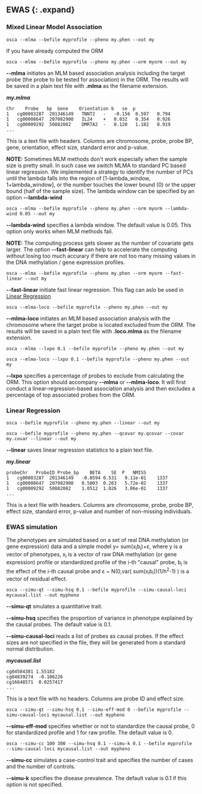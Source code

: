 
## EWAS {: .expand}

### Mixed Linear Model Association

```
osca --mlma --befile myprofile --pheno my.phen --out my
```

If you have already computed the ORM

```
osca --mlma --befile myprofile --pheno my.phen --orm myorm --out my
```
**\--mlma** initiates an MLM based association analysis including
the target probe (the probe to be tested for association) in the
ORM. The results will be saved in a plain text file with **.mlma**
as the filename extension.

***my.mlma***
```
Chr    Probe   bp  Gene    Orientation b   se  p
1   cg00003287  201346149   TNNT2   -   -0.156  0.597   0.794
1   cg00008647  207082900   IL24    +   0.032   0.354   0.926
1   cg00009292  50882082    DMRTA2  -   0.120   1.182   0.919
...                    
```
This is a text file with headers. Columns are chromosome, probe, probe
BP, gene, orientation, effect size, standard error and p-value.

**NOTE:** Sometimes MLM methods don't work especially when the sample size is pretty small. 
In such case we switch MLMA to standard PC based linear regression. 
We implemented a strategy to identify the number of PCs until the lambda falls into the region of [1-lambda\_window, 1+lambda\_window], 
or the number touches the lower bound (0) or the upper bound (half of the sample size).
The lambda window can be specified by an option **\--lambda-wind**

```
osca --mlma --befile myprofile --pheno my.phen --orm myorm --lambda-wind 0.05 --out my
```
**\--lambda-wind** specifies a lambda window. The default value is 0.05. This option only works when MLM methods fail.


**NOTE:** The computing process gets slower as the number of covariate gets larger. The option **\--fast-linear** can help to accelerate the computing without losing too much accurary if there are not too many missing values in the DNA methylation / gene expression profiles.


```
osca --mlma --befile myprofile --pheno my.phen --orm myorm --fast-linear --out my
```
**\--fast-linear** initiate fast linear regression. This flag can aslo be used in [Linear Regression](#LinearRegression)

```
osca --mlma-loco --befile myprofile --pheno my.phen --out my
```
**\--mlma-loco** initiates an MLM based association analysis with
the chromosome where the target probe is located excluded from the
ORM. The results will be saved in a plain text file with
**.loco.mlma** as the filename extension.

```
osca --mlma --lxpo 0.1 --befile myprofile --pheno my.phen --out my
```
```
osca --mlma-loco --lxpo 0.1 --befile myprofile --pheno my.phen --out my
```
**\--lxpo** specifies a percentage of probes to exclude from
calculating the ORM. This option should accompany **\--mlma** or
**\--mlma-loco**. It will first conduct a linear-regression-based
association analysis and then excludes a percentage of top
associated probes from the ORM.

### Linear Regression

```
osca --befile myprofile --pheno my.phen --linear --out my
```
```
osca --befile myprofile --pheno my.phen --qcovar my.qcovar --covar my.covar --linear --out my
```
**\--linear** saves linear regression statistics to a plain text file.

***my.linear***

```
probeChr   ProbeID Probe_bp    BETA    SE  P   NMISS
1   cg00003287  201346149   -0.0594 0.531   9.11e-01    1337
1   cg00008647  207082900   0.5003  0.263   5.72e-02    1337
1   cg00009292  50882082    1.0512  1.026   3.06e-01    1337
...                    
```

This is a text file with headers. Columns are chromosome, probe, probe
BP, effect size, standard error, p-value and number of non-missing
individuals.

### EWAS simulation

The phenotypes are simulated based on a set of real DNA methylation (or
gene expression) data and a simple model y= sum(x<sub>i</sub>b<sub>i</sub>)+ε, where y is
a vector of phenotypes, x<sub>i</sub> is a vector of raw DNA methylation (or gene
expression) profile or standardized profile of the i-th "causal"
probe, b<sub>i</sub> is the effect of the i-th causal probe and ε \~ N(0,var(
sum(x<sub>i</sub>b<sub>i</sub>))(1/h<sup>2</sup>-1) ) is a vector of residual effect.

```
osca --simu-qt --simu-hsq 0.1 --befile myprofile --simu-causal-loci mycausal.list --out mypheno
```
**\--simu-qt** smulates a quantitative trait.

**\--simu-hsq** specifies the proportion of variance in phenotype
explained by the causal probes. The default value is 0.1.

**\--simu-causal-loci** reads a list of probes as causal probes. If
the effect sizes are not specified in the file, they will be
generated from a standard normal distribution.

***mycausal.list***
```
cg04584301 1.55182
cg04839274  -0.106226
cg16648571  0.0257417
...                    
```
This is a text file with no headers. Columns are probe ID and effect
size.
```
osca --simu-qt --simu-hsq 0.1 --simu-eff-mod 0 --befile myprofile --simu-causal-loci mycausal.list --out mypheno
```
**\--simu-eff-mod** specifies whether or not to standardize the
causal probe, 0 for standardized profile and 1 for raw profile. The
default value is 0.

```
osca --simu-cc 100 300 --simu-hsq 0.1 --simu-k 0.1 --befile myprofile --simu-causal-loci mycausal.list --out mypheno
```
**\--simu-cc** simulates a case-control trait and specifies the
number of cases and the number of controls.

**\--simu-k** specifies the disease prevalence. The default value is
0.1 if this option is not specified.

